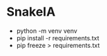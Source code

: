 # SnakeIA


- python -m venv venv
- pip install -r requirements.txt
- pip freeze > requirements.txt
